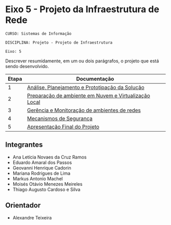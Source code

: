 # Eixo 5 - Projeto da Infraestrutura de Rede

`CURSO: Sistemas de Informação`

`DISCIPLINA: Projeto - Projeto de Infraestrutura`

`Eixo: 5`

Descrever resumidamente, em um ou dois parágrafos, o projeto que está sendo desenvolvido.

|Etapa	|Documentação|
| --- | --- |
| 1	|[Análise, Planejamento e Prototipação da Solução](ICEI-PUC-Minas-PMV-SI/pmv-si-2023-2-pe5-t2-gado_de_ouro/etap1.md)|(https://github.com/ICEI-PUC-Minas-PMV-SI/pmv-si-2023-2-pe5-t2-gado_de_ouro/blob/main/etap1.md) 
| 2	|[Preparação de ambiente em Nuvem e Virtualização Local](ICEI-PUC-Minas-PMV-SI/pmv-si-2023-2-pe5-t2-gado_de_ouro/etap2.md)|
| 3	|[Gerência e Monitoração de ambientes de redes](ICEI-PUC-Minas-PMV-SI/pmv-si-2023-2-pe5-t2-gado_de_ouro/etap3.md)|
| 4	|[Mecanismos de Segurança](ICEI-PUC-Minas-PMV-SI/pmv-si-2023-2-pe5-t2-gado_de_ouro/etap4.md)|
| 5	|[Apresentação Final do Projeto](ICEI-PUC-Minas-PMV-SI/pmv-si-2023-2-pe5-t2-gado_de_ouro/etap5.md)|


## Integrantes

* Ana Letícia Novaes da Cruz Ramos
* Eduardo Amaral dos Passos
* Geovanni Henrique Cadorin
* Mariana Rodrigues de Lima
* Markus Antonio Machel
* Moisés Otávio Menezes Meireles
* Thiago Augusto Cardoso e Silva

## Orientador

* Alexandre Teixeira


